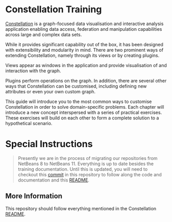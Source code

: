# Constellation Training

[Constellation](https://github.com/constellation-app/constellation) is a 
graph-focused data visualisation and interactive analysis application enabling 
data access, federation and manipulation capabilities across large and complex 
data sets.

While it provides significant capability out of the box, it has been designed 
with extensibility and modularity in mind. There are two prominent ways of 
extending Constellation, namely through its views or by creating plugins.

Views appear as windows in the application and provide visualisation of and 
interaction with the graph.

Plugins perform operations on the graph. In addition, there are several other 
ways that Constellation can be customised, including defining new attributes or 
even your own custom graph.

This guide will introduce you to the most common ways to customise Constellation 
in order to solve domain-specific problems. Each chapter will introduce a new 
concept interspersed with a series of practical exercises. These exercises will 
build on each other to form a complete solution to a hypothetical scenario.

# Special Instructions 
> Presently we are in the process of migrating our repositories from NetBeans 8 to 
NetBeans 11. Everything is up to date besides the training documentation. Until 
this is updated, you will need to checkout this 
[commit](https://github.com/constellation-app/constellation-training/commit/89c394624ac18b574104af03863924a30cc3ea90)
in this repository to follow along the code and documentation and this 
[README](https://github.com/constellation-app/constellation/tree/v1.3.1).


## More Information
This repository should follow everything mentioned in the Constellation 
[README](https://github.com/constellation-app/constellation/blob/master/README.md).
